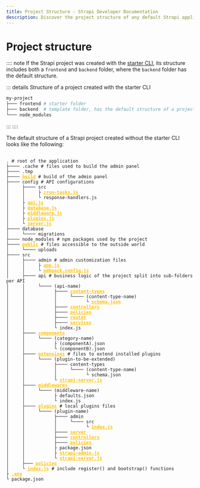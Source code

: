 ```yaml
---
title: Project Structure - Strapi Developer Documentation
description: Discover the project structure of any default Strapi application.
---
```


<style lang="scss" scoped>
  pre {
    a {
      color: #ffbf00;
      font-weight: 600;
      /* letter-spacing: .1px; */
    }
  }
</style>

# Project structure

:::: note
If the Strapi project was created with the [starter CLI](https://strapi.io/blog/announcing-the-strapi-starter-cli), its structure includes both a `frontend` and `backend` folder, where the `backend` folder has the default structure.

::: details Structure of a project created with the starter CLI

```sh
my-project
├─── frontend # starter folder
├─── backend  # template folder, has the default structure of a project
└─── node_modules
```

:::
::::

The default structure of a Strapi project created without the starter CLI looks like the following:

<!-- TODO: remove /documentation from URLs once moved to docs.strapi.io -->

<pre>
  <code>
. <span class="token comment"># root of the application</span>
├──── .cache <span class="token comment"># files used to build the admin panel</span>
├──── .tmp
├──── <a href="/developer-docs/latest/development/admin-customization.html#build">build</a> <span class="token comment"># build of the admin panel</span>
├──── config <span class="token comment"># API configurations</span>
│     ├──── src
│     │     ├ <a href="/developer-docs/latest/setup-deployment-guides/configurations.html#cron-tasks">cron-tasks.js</a>
│     │     └ response-handlers.js
│     ├ <a href="/developer-docs/latest/setup-deployment-guides/configurations/optional/api.html">api.js</a>
│     ├ <a href="/developer-docs/latest/setup-deployment-guides/configurations/required/databases.html#database-configuration">database.js</a>
│     ├ <a href="/developer-docs/latest/setup-deployment-guides/configurations/optional/middlewares.html">middleware.js</a>
│     ├ <a href="/developer-docs/latest/setup-deployment-guides/configurations/optional/plugins.html">plugins.js</a>
│     └ <a href="/developer-docs/latest/setup-deployment-guides/configurations/required/server.html#server-configuration">server.js</a>
├──── database
│     └──── migrations
├──── node_modules <span class="token comment"># npm packages used by the project</span>
├──── <a href="/developer-docs/latest/setup-deployment-guides/configurations/optional/public-assets.html">public</a> <span class="token comment"># files accessible to the outside world</span>
│     └──── uploads
├──── src
│     ├──── admin <span class="token comment"># admin customization files</span>
│     │     ├ <a href="/developer-docs/latest/development/admin-customization.html#configuration-options">app.js</a>
│     │     └ <a href="/developer-docs/latest/development/admin-customization.html#webpack-configuration">webpack.config.js</a>
│     ├──── api <span class="token comment"># business logic of the project split into sub-folders per API</span>
│     │     └──── (api-name)
│     │           ├──── <a href="/developer-docs/latest/development/backend-customization/models.html">content-types</a>
│     │           │     └──── (content-type-name)
│     │           │           └ <a href="/developer-docs/latest/development/backend-customization/models.html#model-schema">schema.json</a>
│     │           ├──── <a href="/developer-docs/latest/development/backend-customization/controllers.html">controllers</a>
│     │           ├──── <a href="/developer-docs/latest/development/backend-customization/policies.html">policies</a>
│     │           ├──── <a href="/developer-docs/latest/development/backend-customization/routing.html">routes</a>
│     │           ├──── <a href="/developer-docs/latest/development/backend-customization/services.html">services</a>
│     │           └ index.js
│     ├──── <a href="/developer-docs/latest/development/backend-customization/models.html">components</a>
│     │     └──── (category-name)
│     │           ├ (componentA).json
│     │           └ (componentB).json
│     ├──── <a href="/developer-docs/latest/development/plugins-extension.html">extensions</a> <span class="token comment"># files to extend installed plugins</span>
│     │     └──── (plugin-to-be-extended)
│     │           ├──── content-types
│     │           │     └──── (content-type-name)
│     │           │           └ schema.json
│     │           └ <a href="/developer-docs/latest/developer-resources/plugin-api-reference/server.html">strapi-server.js</a>
│     ├──── <a href="/developer-docs/latest/setup-deployment-guides/configurations/optional/middlewares.html">middlewares</a>
│     │     └──── (middleware-name)
│     │           ├ defaults.json
│     │           └ index.js
│     ├──── <a href="/developer-docs/latest/development/plugins-development.html">plugins</a> <span class="token comment"># local plugins files</span>
│     │     └──── (plugin-name)
│     │           ├──── admin
│     │           │     └──── src
│     │           │           └ <a href="/developer-docs/latest/developer-resources/plugin-api-reference/admin-panel.html">index.js</a>
│     │           ├──── <a href="/developer-docs/latest/developer-resources/plugin-api-reference/server.html">server</a>
│     │           ├──── <a href="/developer-docs/latest/developer-resources/plugin-api-reference/server.html#controllers">controllers</a>
│     │           ├──── <a href="/developer-docs/latest/developer-resources/plugin-api-reference/server.html#policies">policies</a>
│     │           ├ package.json
│     │           ├ <a href="/developer-docs/latest/developer-resources/plugin-api-reference/admin-panel.html">strapi-admin.js</a>
│     │           └ <a href="/developer-docs/latest/developer-resources/plugin-api-reference/server.html">strapi-server.js</a>
│     ├─── <a href="/developer-docs/latest/development/backend-customization/policies.html">policies</a>
│     └ <a href="/developer-docs/latest/setup-deployment-guides/configurations/optional/functions.html">index.js</a> <span class="token comment"># include register() and bootstrap() functions</span>
├ <a href="/developer-docs/latest/setup-deployment-guides/configurations/optional/environment.html">.env</a>
└ package.json
  </code>
</pre>
